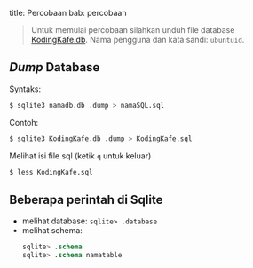 title: Percobaan
bab: percobaan

> Untuk memulai percobaan silahkan unduh file database [KodingKafe.db](http://sf1.hashbang.sh:8228/KodingKafe.db).
  Nama pengguna dan kata sandi: `ubuntuid`.

## _Dump_ Database

Syntaks:
```bash
$ sqlite3 namadb.db .dump > namaSQL.sql 
```

Contoh:
```bash
$ sqlite3 KodingKafe.db .dump > KodingKafe.sql
```

Melihat isi file sql (ketik `q` untuk keluar)
```bash
$ less KodingKafe.sql
```


## Beberapa perintah di Sqlite

- melihat database: `sqlite> .database`
- melihat schema: 
  ```sql
  sqlite> .schema
  sqlite> .schema namatable
  ```
